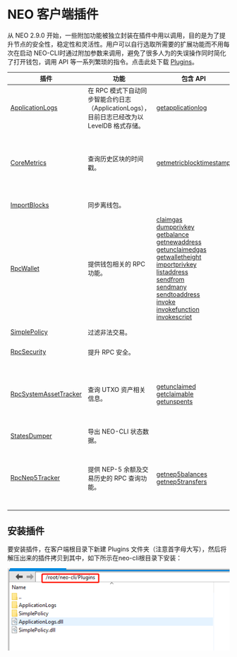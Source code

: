 # NEO 客户端插件

从 NEO 2.9.0 开始，一些附加功能被独立封装在插件中用以调用，目的是为了提升节点的安全性，稳定性和灵活性。用户可以自行选取所需要的扩展功能而不用每次在启动 NEO-CLI时通过附加参数来调用，避免了很多人为的失误操作同时简化了打开钱包，调用 API 等一系列繁琐的指令。点击此处下载 [Plugins](https://github.com/neo-project/neo-plugins/releases)。

<table class="table table-bordered table-striped table-condensed">
    <thead>
        <tr>
            <th style="width: 25%;">插件</th>
            <th style="width: 35%;">功能</th>
            <th style="width: 20%;">包含 API</th>
            <th style="width: 20%;"></th>
        </tr>
    </thead>
    <tbody>
        <tr>
            <td><a
                    href="https://github.com/neo-project/neo-plugins/releases/download/v2.10.0/ApplicationLogs.zip">ApplicationLogs</a>
            </td>
            <td>在 RPC 模式下自动同步智能合约日志（ApplicationLogs），目前日志已经改为以 LevelDB 格式存储。</td>
            <td><a href="cli/latest-version/api/getapplicationlog.html">getapplicationlog</a></td>
            <td>交易所必选</td>
        </tr>
        <tr>
            <td><a
                    href="https://github.com/neo-project/neo-plugins/releases/download/v2.10.2/CoreMetrics.zip">CoreMetrics</a>
            </td>
            <td>查询历史区块的时间戳。</td>
            <td><a href="cli/latest-version/api/getmetricblocktimestamp.html">getmetricblocktimestamp</a></td>
            <td>交易所推荐使用</td>
        </tr>
        <tr>
            <td><a
                    href="https://github.com/neo-project/neo-plugins/releases/download/v2.10.0/ImportBlocks.zip">ImportBlocks</a>
            </td>
            <td>同步离线包。</td>
            <td></td>
            <td>必选</td>
        </tr>
        <tr>
            <td><a
                    href="https://github.com/neo-project/neo-plugins/releases/download/v2.10.0/RpcWallet.zip">RpcWallet</a>
            </td>
            <td>提供钱包相关的 RPC 功能。</td>
            <td><a href="cli/latest-version/api/getmetricblocktimestamp.html">claimgas</a><br><a
                    href="cli/latest-version/api/getmetricblocktimestamp.html">dumpprivkey</a><br><a
                    href="cli/latest-version/api/getmetricblocktimestamp.html">getbalance</a><br><a
                    href="cli/latest-version/api/getmetricblocktimestamp.html">getnewaddress</a><br><a
                    href="cli/latest-version/api/getmetricblocktimestamp.html">getunclaimedgas</a><br><a
                    href="cli/latest-version/api/getmetricblocktimestamp.html">getwalletheight</a><br><a
                    href="cli/latest-version/api/getmetricblocktimestamp.html">importprivkey</a><br><a
                    href="cli/latest-version/api/getmetricblocktimestamp.html">listaddress</a><br><a
                    href="cli/latest-version/api/getmetricblocktimestamp.html">sendfrom</a><br><a
                    href="cli/latest-version/api/getmetricblocktimestamp.html">sendmany</a><br><a
                    href="cli/latest-version/api/getmetricblocktimestamp.html">sendtoaddress</a><br><a
                    href="cli/latest-version/api/getmetricblocktimestamp.html">invoke</a><br><a
                    href="cli/latest-version/api/getmetricblocktimestamp.html">invokefunction</a><br><a
                    href="cli/latest-version/api/getmetricblocktimestamp.html">invokescript</a></td>
            <td>必选</td>
        </tr>
        <tr>
            <td><a
                    href="https://github.com/neo-project/neo-plugins/releases/download/v2.10.0/SimplePolicy.zip">SimplePolicy</a>
            </td>
            <td>过滤非法交易。</td>
            <td></td>
            <td>必选</td>
        </tr>
        <tr>
            <td><a
                    href="https://github.com/neo-project/neo-plugins/releases/download/v2.10.0/RpcSecurity.zip">RpcSecurity</a>
            </td>
            <td>提升 RPC 安全。</td>
            <td></td>
            <td>可选</td>
        </tr>
        <tr>
            <td><a
                    href="https://github.com/neo-project/neo-plugins/releases/download/v2.10.2/RpcSystemAssetTracker.zip">RpcSystemAssetTracker</a>
            </td>
            <td>查询 UTXO 资产相关信息。</td>
            <td><a href="cli/latest-version/api/getmetricblocktimestamp.html">getunclaimed</a><br><a
                    href="cli/latest-version/api/getmetricblocktimestamp.html">getclaimable</a><br><a
                    href="cli/latest-version/api/getmetricblocktimestamp.html">getunspents</a></td>
            <td>交易所推荐使用</td>
        </tr>
        <tr>
            <td><a
                    href="https://github.com/neo-project/neo-plugins/releases/download/v2.10.0/StatesDumper.zip">StatesDumper</a>
            </td>
            <td>导出 NEO-CLI 状态数据。</td>
            <td></td>
            <td>可选</td>
        </tr>
        <tr>
            <td><a
                    href="https://github.com/neo-project/neo-plugins/releases/download/v2.10.0/RpcNep5Tracker.zip">RpcNep5Tracker</a>
            </td>
            <td>提供 NEP-5 余额及交易历史的 RPC 查询功能。</td>
            <td><a href="cli/latest-version/api/getmetricblocktimestamp.html">getnep5balances</a><br><a
                    href="cli/latest-version/api/getmetricblocktimestamp.html">getnep5transfers</a></td>
            <td>交易所推荐使用</td>
        </tr>
    </tbody>
</table>

## 安装插件

要安装插件，在客户端根目录下新建 Plugins 文件夹（注意首字母大写），然后将解压出来的插件拷贝到其中，如下所示在neo-cli根目录下安装：

![plugins.png](../../assets/plugins.png)
